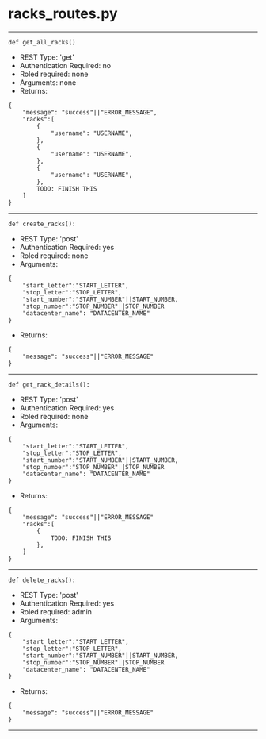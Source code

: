 

# racks_routes.py

-----------------------------
```language=python
def get_all_racks()
```
- REST Type: 'get'
- Authentication Required: no
- Roled required: none
- Arguments: none
- Returns:
```language=json
{
    "message": "success"||"ERROR_MESSAGE",
    "racks":[
        {
            "username": "USERNAME",
        },
        {
            "username": "USERNAME",
        },
        {
            "username": "USERNAME",
        },
        TODO: FINISH THIS
    ]
}
```
-----------------------------
```language=python
def create_racks():
```
- REST Type: 'post'
- Authentication Required: yes
- Roled required: none
- Arguments:
```language=json
{
    "start_letter":"START_LETTER",
    "stop_letter":"STOP_LETTER",
    "start_number":"START_NUMBER"||START_NUMBER,
    "stop_number":"STOP_NUMBER"||STOP_NUMBER
    "datacenter_name": "DATACENTER_NAME"
}
```
- Returns:
```language=json
{
    "message": "success"||"ERROR_MESSAGE"
}
```
-----------------------------
```language=python
def get_rack_details():
```
- REST Type: 'post'
- Authentication Required: yes
- Roled required: none
- Arguments:
```language=json
{
    "start_letter":"START_LETTER",
    "stop_letter":"STOP_LETTER",
    "start_number":"START_NUMBER"||START_NUMBER,
    "stop_number":"STOP_NUMBER"||STOP_NUMBER
    "datacenter_name": "DATACENTER_NAME"
}
```
- Returns:
```language=json
{
    "message": "success"||"ERROR_MESSAGE"
    "racks":[
        {
            TODO: FINISH THIS
        },
    ]
}
```
-----------------------------
```language=python
def delete_racks():
```
- REST Type: 'post'
- Authentication Required: yes
- Roled required: admin
- Arguments:
```language=json
{
    "start_letter":"START_LETTER",
    "stop_letter":"STOP_LETTER",
    "start_number":"START_NUMBER"||START_NUMBER,
    "stop_number":"STOP_NUMBER"||STOP_NUMBER
    "datacenter_name": "DATACENTER_NAME"
}
```
- Returns:
```language=json
{
    "message": "success"||"ERROR_MESSAGE"
}
```
-----------------------------
